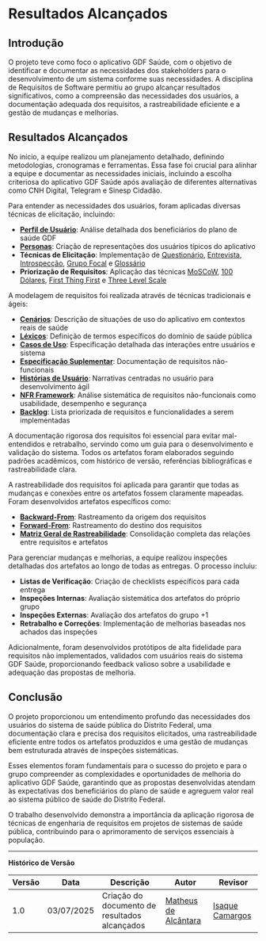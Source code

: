 # Resultados Alcançados

## Introdução

O projeto teve como foco o aplicativo GDF Saúde, com o objetivo de identificar e documentar as necessidades dos stakeholders para o desenvolvimento de um sistema conforme suas necessidades. A disciplina de Requisitos de Software permitiu ao grupo alcançar resultados significativos, como a compreensão das necessidades dos usuários, a documentação adequada dos requisitos, a rastreabilidade eficiente e a gestão de mudanças e melhorias.

## Resultados Alcançados

No início, a equipe realizou um planejamento detalhado, definindo metodologias, cronogramas e ferramentas. Essa fase foi crucial para alinhar a equipe e documentar as necessidades iniciais, incluindo a escolha criteriosa do aplicativo GDF Saúde após avaliação de diferentes alternativas como CNH Digital, Telegram e Sinesp Cidadão.

Para entender as necessidades dos usuários, foram aplicadas diversas técnicas de elicitação, incluindo: 

- [**Perfil de Usuário**](../elicitacao/perfil.md): Análise detalhada dos beneficiários do plano de saúde GDF 
- [**Personas**](../elicitacao/personas.md): Criação de representações dos usuários típicos do aplicativo 
- **Técnicas de Elicitação**: Implementação de [Questionário](../elicitacao/tecnicas/questionario.md), [Entrevista](../elicitacao/tecnicas/entrevista.md), [Introspecção](../elicitacao/tecnicas/introspeccao.md), [Grupo Focal](../elicitacao/tecnicas/grupo_focal.md) e [Glossário](../elicitacao/tecnicas/glossario.md) 
- **Priorização de Requisitos**: Aplicação das técnicas [MoSCoW](../elicitacao/priorizacao/moscow.md), [100 Dólares](../elicitacao/priorizacao/dolares100.md), [First Thing First](../elicitacao/priorizacao/first_thing_first.md) e [Three Level Scale](../elicitacao/priorizacao/threeLevelScale.md)

A modelagem de requisitos foi realizada através de técnicas tradicionais e ágeis: 

- [**Cenários**](../modelagem/tradicional_final/cenarios.md): Descrição de situações de uso do aplicativo em contextos reais de saúde 
- [**Léxicos**](../modelagem/tradicional_final/lexicos.md): Definição de termos específicos do domínio de saúde pública 
- [**Casos de Uso**](../modelagem/tradicional_final/casos_de_usos.md): Especificação detalhada das interações entre usuários e sistema 
- [**Especificação Suplementar**](../modelagem/tradicional_final/especificacao-suplementar.md): Documentação de requisitos não-funcionais 
- [**Histórias de Usuário**](../modelagem/metodos_ageis/historias_todos02.md): Narrativas centradas no usuário para desenvolvimento ágil 
- [**NFR Framework**](../modelagem/metodos_ageis/nfr.md): Análise sistemática de requisitos não-funcionais como usabilidade, desempenho e segurança 
- [**Backlog**](../modelagem/metodos_ageis/backlog.md): Lista priorizada de requisitos e funcionalidades a serem implementadas

A documentação rigorosa dos requisitos foi essencial para evitar mal-entendidos e retrabalho, servindo como um guia para o desenvolvimento e validação do sistema. Todos os artefatos foram elaborados seguindo padrões acadêmicos, com histórico de versão, referências bibliográficas e rastreabilidade clara.

A rastreabilidade dos requisitos foi aplicada para garantir que todas as mudanças e conexões entre os artefatos fossem claramente mapeadas. Foram desenvolvidos artefatos específicos como: 

- [**Backward-From**](../pos-rastreabilidade/backward_from.md): Rastreamento da origem dos requisitos 
- [**Forward-From**](../pos-rastreabilidade/forward_from.md): Rastreamento do destino dos requisitos 
- [**Matriz Geral de Rastreabilidade**](../pos-rastreabilidade/matriz_geral.md): Consolidação completa das relações entre requisitos e artefatos 

Para gerenciar mudanças e melhorias, a equipe realizou inspeções detalhadas dos artefatos ao longo de todas as entregas. O processo incluiu: 

- **Listas de Verificação**: Criação de checklists específicos para cada entrega 
- **Inspeções Internas**: Avaliação sistemática dos artefatos do próprio grupo 
- **Inspeções Externas**: Avaliação dos artefatos do grupo +1 
- **Retrabalho e Correções**: Implementação de melhorias baseadas nos achados das inspeções

Adicionalmente, foram desenvolvidos protótipos de alta fidelidade para requisitos não implementados, validados com usuários reais do sistema GDF Saúde, proporcionando feedback valioso sobre a usabilidade e adequação das propostas de melhoria.

## Conclusão

O projeto proporcionou um entendimento profundo das necessidades dos usuários do sistema de saúde pública do Distrito Federal, uma documentação clara e precisa dos requisitos elicitados, uma rastreabilidade eficiente entre todos os artefatos produzidos e uma gestão de mudanças bem estruturada através de inspeções sistemáticas. 

Esses elementos foram fundamentais para o sucesso do projeto e para o grupo compreender as complexidades e oportunidades de melhoria do aplicativo GDF Saúde, garantindo que as propostas desenvolvidas atendam às expectativas dos beneficiários do plano de saúde e agreguem valor real ao sistema público de saúde do Distrito Federal.

O trabalho desenvolvido demonstra a importância da aplicação rigorosa de técnicas de engenharia de requisitos em projetos de sistemas de saúde pública, contribuindo para o aprimoramento de serviços essenciais à população.

---

**Histórico de Versão**

| Versão | Data | Descrição | Autor | Revisor |
|--------|------|-----------|--------|---------|
| 1.0 | 03/07/2025 | Criação do documento de resultados alcançados | [Matheus de Alcântara](https://github.com/matheusdealcantara) | [Isaque Camargos](https://github.com/isaqzin) |
